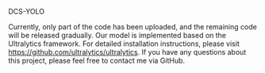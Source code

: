DCS-YOLO

Currently, only part of the code has been uploaded, and the remaining code will be released gradually.
Our model is implemented based on the Ultralytics framework. For detailed installation instructions, please visit https://github.com/ultralytics/ultralytics.
If you have any questions about this project, please feel free to contact me via GitHub.
